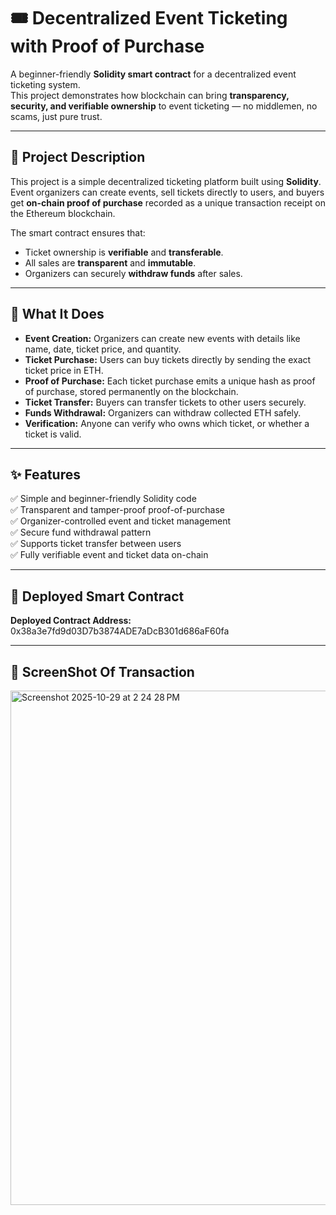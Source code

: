 # 🎟️ Decentralized Event Ticketing with Proof of Purchase  

A beginner-friendly **Solidity smart contract** for a decentralized event ticketing system.  
This project demonstrates how blockchain can bring **transparency, security, and verifiable ownership** to event ticketing — no middlemen, no scams, just pure trust.  

---

## 🧩 Project Description  

This project is a simple decentralized ticketing platform built using **Solidity**.  
Event organizers can create events, sell tickets directly to users, and buyers get **on-chain proof of purchase** recorded as a unique transaction receipt on the Ethereum blockchain.  

The smart contract ensures that:  
- Ticket ownership is **verifiable** and **transferable**.  
- All sales are **transparent** and **immutable**.  
- Organizers can securely **withdraw funds** after sales.  

---

## 🚀 What It Does  

- **Event Creation:** Organizers can create new events with details like name, date, ticket price, and quantity.  
- **Ticket Purchase:** Users can buy tickets directly by sending the exact ticket price in ETH.  
- **Proof of Purchase:** Each ticket purchase emits a unique hash as proof of purchase, stored permanently on the blockchain.  
- **Ticket Transfer:** Buyers can transfer tickets to other users securely.  
- **Funds Withdrawal:** Organizers can withdraw collected ETH safely.  
- **Verification:** Anyone can verify who owns which ticket, or whether a ticket is valid.  

---

## ✨ Features  

✅ Simple and beginner-friendly Solidity code  
✅ Transparent and tamper-proof proof-of-purchase  
✅ Organizer-controlled event and ticket management  
✅ Secure fund withdrawal pattern  
✅ Supports ticket transfer between users  
✅ Fully verifiable event and ticket data on-chain  

---

## 🔗 Deployed Smart Contract  

**Deployed Contract Address:**  
0x38a3e7fd9d03D7b3874ADE7aDcB301d686aF60fa 

---
## 📸 ScreenShot Of Transaction

<img width="1467" height="823" alt="Screenshot 2025-10-29 at 2 24 28 PM" src="https://github.com/user-attachments/assets/168357fd-f546-4348-b357-56e7abda12b3" />
